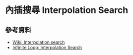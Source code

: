 # 內插搜尋 Interpolation Search

## 參考資料

- [Wiki: Interpolation search](https://en.wikipedia.org/wiki/Interpolation_search)
- [Infinite Loop: Interpolation Search](http://program-lover.blogspot.com/2008/12/interpolation-search.html)


